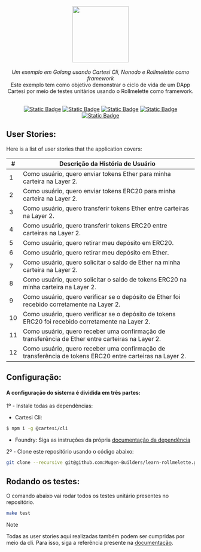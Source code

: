 <div align="center">
    <img src="https://github.com/Mugen-Builders/.github/assets/153661799/7ed08d4c-89f4-4bde-a635-0b332affbd5d" width="150" height="150">
</div>
<br>
<div align="center">
    <i>Um exemplo em Golang usando Cartesi Cli, Nonodo e Rollmelette como framework</i>
</div>
<div align="center">
Este exemplo tem como objetivo demonstrar o ciclo de vida de um DApp Cartesi por meio de testes unitários usando o Rollmelette como framework.
</div>
<br>
<div align="center">
    
  <a href="">[![Static Badge](https://img.shields.io/badge/cartesi-1.3.0-5bd1d7)](https://docs.cartesi.io/cartesi-rollups/)</a>
  <a href="">[![Static Badge](https://img.shields.io/badge/cartesi--cli-0.15.0-5bd1d7)](https://docs.cartesi.io/cartesi-rollups/1.3/quickstart/)</a>
  <a href="">[![Static Badge](https://img.shields.io/badge/nonodo-1.1.1-blue)](https://pkg.go.dev/github.com/calindra/nonodo)</a>
  <a href="">[![Static Badge](https://img.shields.io/badge/rollmelette-0.1.1-yellow)](https://pkg.go.dev/github.com/gligneul/rollmelette)</a>
  <a href="">[![Static Badge](https://img.shields.io/badge/foundry-0.2.0-red)](https://book.getfoundry.sh/getting-started/installation)</a>
</div>

## User Stories:

Here is a list of user stories that the application covers:

| #   | Descrição da História de Usuário                                                                         |
| --- | -------------------------------------------------------------------------------------------------------- |
| 1   | Como usuário, quero enviar tokens Ether para minha carteira na Layer 2.                                  |
| 2   | Como usuário, quero enviar tokens ERC20 para minha carteira na Layer 2.                                  |
| 3   | Como usuário, quero transferir tokens Ether entre carteiras na Layer 2.                                  |
| 4   | Como usuário, quero transferir tokens ERC20 entre carteiras na Layer 2.                                  |
| 5   | Como usuário, quero retirar meu depósito em ERC20.                                                       |
| 6   | Como usuário, quero retirar meu depósito em Ether.                                                       |
| 7   | Como usuário, quero solicitar o saldo de Ether na minha carteira na Layer 2.                             |
| 8   | Como usuário, quero solicitar o saldo de tokens ERC20 na minha carteira na Layer 2.                      |
| 9   | Como usuário, quero verificar se o depósito de Ether foi recebido corretamente na Layer 2.               |
| 10  | Como usuário, quero verificar se o depósito de tokens ERC20 foi recebido corretamente na Layer 2.        |
| 11  | Como usuário, quero receber uma confirmação de transferência de Ether entre carteiras na Layer 2.        |
| 12  | Como usuário, quero receber uma confirmação de transferência de tokens ERC20 entre carteiras na Layer 2. |

## Configuração:

#### A configuração do sistema é dividida em três partes:
1º - Instale todas as dependências:
   + Cartesi Cli:
   ```bash
   $ npm i -g @cartesi/cli
   ```
   + Foundry:
   Siga as instruções da própria [documentação da dependência](https://book.getfoundry.sh/)

2º - Clone este repositório usando o código abaixo:
```Bash
git clone --recursive git@github.com:Mugen-Builders/learn-rollmelette.git
```

## Rodando os testes:
O comando abaixo vai rodar todos os testes unitário presentes no repositório.

```bash
make test
```

> [!NOTE]
> Todas as user stories aqui realizadas também podem ser cumpridas por meio da cli. Para isso, siga a referência presente na [documentação](https://docs.cartesi.io/cartesi-rollups/1.3/).